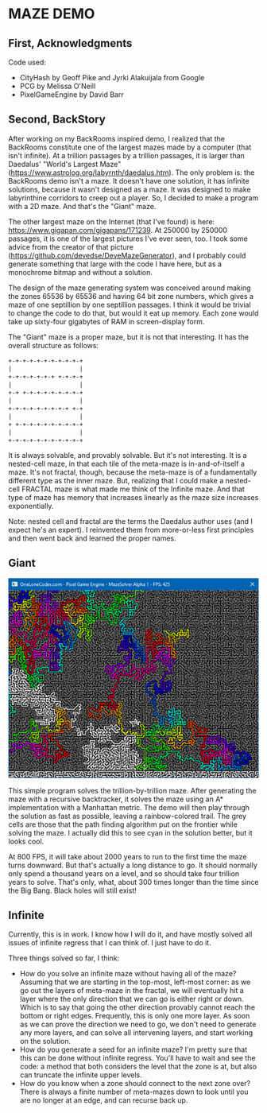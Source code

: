    MAZE DEMO
================


First, Acknowledgments
----------------------

Code used:
* CityHash by Geoff Pike and Jyrki Alakuijala from Google
* PCG by Melissa O'Neill
* PixelGameEngine by David Barr


Second, BackStory
-----------------

After working on my BackRooms inspired demo, I realized that the BackRooms constitute one of the largest mazes made by a computer (that isn't infinite). At a trillion passages by a trillion passages, it is larger than Daedalus' "World's Largest Maze" (https://www.astrolog.org/labyrnth/daedalus.htm). The only problem is: the BackRooms demo isn't a maze. It doesn't have one solution, it has infinite solutions, because it wasn't designed as a maze. It was designed to make labyrinthine corridors to creep out a player. So, I decided to make a program with a 2D maze. And that's the "Giant" maze.

The other largest maze on the Internet (that I've found) is here: https://www.gigapan.com/gigapans/171239. At 250000 by 250000 passages, it is one of the largest pictures I've ever seen, too. I took some advice from the creator of that picture (https://github.com/devedse/DeveMazeGenerator), and I probably could generate something that large with the code I have here, but as a monochrome bitmap and without a solution.

The design of the maze generating system was conceived around making the zones 65536 by 65536 and having 64 bit zone numbers, which gives a maze of one septillion by one septillion passages. I think it would be trivial to change the code to do that, but would it eat up memory. Each zone would take up sixty-four gigabytes of RAM in screen-display form.

The "Giant" maze is a proper maze, but it is not that interesting. It has the overall structure as follows:
```
+-+-+-+-+-+-+-+-+-+-+
|                   |
+-+-+-+-+-+-+ +-+-+-+
|                   |
+-+ +-+-+-+-+-+-+-+-+
|                   |
+-+-+-+-+-+-+-+-+ +-+
|                   |
+ +-+-+-+-+-+-+-+-+-+
|                   |
+-+-+-+-+-+-+-+-+-+-+
```
It is always solvable, and provably solvable. But it's not interesting. It is a nested-cell maze, in that each tile of the meta-maze is in-and-of-itself a maze. It's not fractal, though, because the meta-maze is of a fundamentally different type as the inner maze. But, realizing that I could make a nested-cell FRACTAL maze is what made me think of the Infinite maze. And that type of maze has memory that increases linearly as the maze size increases exponentially.

Note: nested cell and fractal are the terms the Daedalus author uses (and I expect he's an expert). I reinvented them from more-or-less first principles and then went back and learned the proper names.


Giant
-----

![Program](Maze.png)

This simple program solves the trillion-by-trillion maze. After generating the maze with a recursive backtracker, it solves the maze using an A* implementation with a Manhattan metric. The demo will then play through the solution as fast as possible, leaving a rainbow-colored trail. The grey cells are those that the path finding algorithm put on the frontier while solving the maze. I actually did this to see cyan in the solution better, but it looks cool.

At 800 FPS, it will take about 2000 years to run to the first time the maze turns downward. But that's actually a long distance to go. It should normally only spend a thousand years on a level, and so should take four trillion years to solve. That's only, what, about 300 times longer than the time since the Big Bang. Black holes will still exist!


Infinite
--------

Currently, this is in work. I know how I will do it, and have mostly solved all issues of infinite regress that I can think of. I just have to do it.

Three things solved so far, I think:
* How do you solve an infinite maze without having all of the maze? Assuming that we are starting in the top-most, left-most corner: as we go out the layers of meta-maze in the fractal, we will eventually hit a layer where the only direction that we can go is either right or down. Which is to say that going the other direction provably cannot reach the bottom or right edges. Frequently, this is only one more layer. As soon as we can prove the direction we need to go, we don't need to generate any more layers, and can solve all intervening layers, and start working on the solution.
* How do you generate a seed for an infinite maze? I'm pretty sure that this can be done without infinite regress. You'll have to wait and see the code: a method that both considers the level that the zone is at, but also can truncate the infinite upper levels.
* How do you know when a zone should connect to the next zone over? There is always a finite number of meta-mazes down to look until you are no longer at an edge, and can recurse back up.
